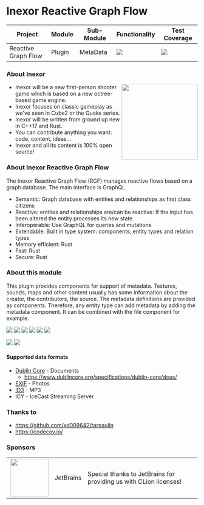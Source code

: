 # Inexor Reactive Graph Flow

| Project             | Module | Sub-Module | Functionality                                                        | Test Coverage                                                                                                                                                |
|---------------------|--------|------------|----------------------------------------------------------------------|--------------------------------------------------------------------------------------------------------------------------------------------------------------|
| Reactive Graph Flow | Plugin | MetaData   | <img src="https://img.shields.io/badge/state-completed-brightgreen"> | [<img src="https://img.shields.io/codecov/c/github/aschaeffer/inexor-rgf-plugin-metadata">](https://app.codecov.io/gh/aschaeffer/inexor-rgf-plugin-metadata) |

### About Inexor

<a href="https://inexor.org/">
<img align="right" width="200" height="200" src="https://raw.githubusercontent.com/inexorgame/inexor-rgf-plugin-metadata/main/docs/images/inexor_2.png">
</a>

* Inexor will be a new first-person shooter game which is based on a new octree-based game engine.
* Inexor focuses on classic gameplay as we've seen in Cube2 or the Quake series.
* Inexor will be written from ground up new in C++17 and Rust.
* You can contribute anything you want: code, content, ideas...
* Inexor and all its content is 100% open source!

### About Inexor Reactive Graph Flow

The Inexor Reactive Graph Flow (RGF) manages reactive flows based on a graph database. The main interface is GraphQL.

* Semantic: Graph database with entities and relationships as first class citizens
* Reactive: entities and relationships are/can be reactive: If the input has been altered the entity processes its new state
* Interoperable: Use GraphQL for queries and mutations
* Extendable: Built in type system: components, entity types and relation types
* Memory efficient: Rust
* Fast: Rust
* Secure: Rust

### About this module

This plugin provides components for support of metadata. Textures, sounds, maps and other content usually has some
information about the creator, the contributors, the source. The metadata definitions are provided as components.
Therefore, any entity type can add metadata by adding the metadata component. It can be combined with the file
component for example.

[<img src="https://img.shields.io/badge/Language-Rust-brightgreen">](https://www.rust-lang.org/)
[<img src="https://img.shields.io/badge/Platforms-Linux%20%26%20Windows-brightgreen">]()
[<img src="https://img.shields.io/github/workflow/status/inexorgame/inexor-rgf-plugin-metadata/Rust">](https://github.com/inexorgame/inexor-rgf-plugin-metadata/actions?query=workflow%3ARust)
[<img src="https://img.shields.io/github/last-commit/inexorgame/inexor-rgf-plugin-metadata">]()
[<img src="https://img.shields.io/github/languages/code-size/inexorgame/inexor-rgf-plugin-metadata">]()
[<img src="https://img.shields.io/codecov/c/github/aschaeffer/inexor-rgf-plugin-metadata">](https://app.codecov.io/gh/aschaeffer/inexor-rgf-plugin-metadata)

[<img src="https://img.shields.io/github/license/inexorgame/inexor-rgf-plugin-metadata">](https://github.com/inexorgame/inexor-rgf-plugin-metadata/blob/main/LICENSE)
[<img src="https://img.shields.io/discord/698219248954376256?logo=discord">](https://discord.com/invite/acUW8k7)

#### Supported data formats

* [Dublin Core](https://en.wikipedia.org/wiki/Dublin_Core) - Documents
  * https://www.dublincore.org/specifications/dublin-core/dces/ 
* [EXIF](https://en.wikipedia.org/wiki/Exif) - Photos
* [ID3](https://en.wikipedia.org/wiki/ID3) - MP3
* ICY - IceCast Streaming Server

### Thanks to

* https://github.com/xd009642/tarpaulin
* https://codecov.io/

### Sponsors

|                                                                                                                                                                                                                                |             |                                                                   |
|--------------------------------------------------------------------------------------------------------------------------------------------------------------------------------------------------------------------------------|-------------|-------------------------------------------------------------------|
| <a href="https://www.jetbrains.com/?from=github.com/inexorgame"><img align="right" width="100" height="100" src="https://raw.githubusercontent.com/inexorgame/inexor-rgf-plugin-metadata/main/docs/images/icon_CLion.svg"></a> | JetBrains   | Special thanks to JetBrains for providing us with CLion licenses! |
